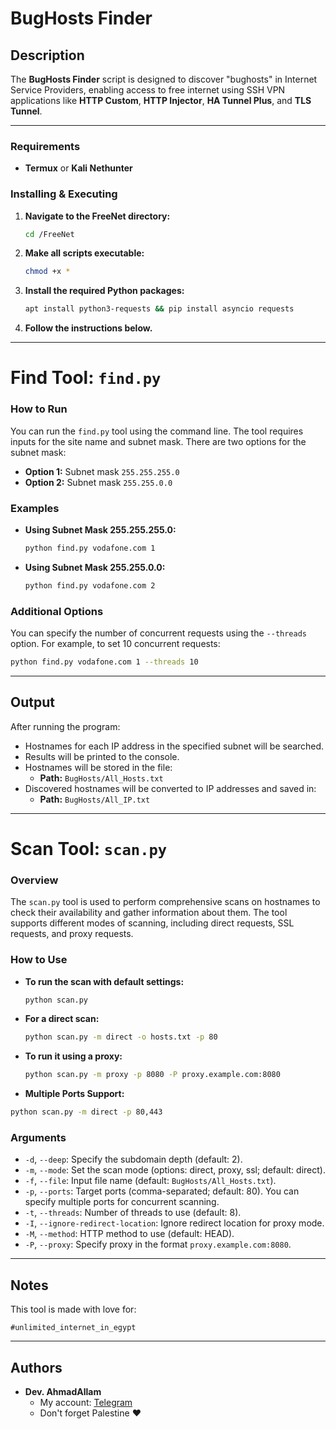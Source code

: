 # BugHosts Finder

## Description

The **BugHosts Finder** script is designed to discover "bughosts" in Internet Service Providers, enabling access to free internet using SSH VPN applications like **HTTP Custom**, **HTTP Injector**, **HA Tunnel Plus**, and **TLS Tunnel**.

---

### Requirements

- **Termux** or **Kali Nethunter**

### Installing & Executing

1. **Navigate to the FreeNet directory:**
   ```bash
   cd /FreeNet
   ```

2. **Make all scripts executable:**
   ```bash
   chmod +x *
   ```

3. **Install the required Python packages:**
   ```bash
   apt install python3-requests && pip install asyncio requests
   ```

4. **Follow the instructions below.**

---

# **Find Tool: `find.py`**

### How to Run

You can run the `find.py` tool using the command line. The tool requires inputs for the site name and subnet mask. There are two options for the subnet mask:

- **Option 1:** Subnet mask `255.255.255.0`
- **Option 2:** Subnet mask `255.255.0.0`

### Examples

- **Using Subnet Mask 255.255.255.0:**
   ```bash
   python find.py vodafone.com 1
   ```

- **Using Subnet Mask 255.255.0.0:**
   ```bash
   python find.py vodafone.com 2
   ```

### Additional Options

You can specify the number of concurrent requests using the `--threads` option. For example, to set 10 concurrent requests:
```bash
python find.py vodafone.com 1 --threads 10
```

---

## Output

After running the program:

- Hostnames for each IP address in the specified subnet will be searched.
- Results will be printed to the console.
- Hostnames will be stored in the file:
  - **Path:** `BugHosts/All_Hosts.txt`
- Discovered hostnames will be converted to IP addresses and saved in:
  - **Path:** `BugHosts/All_IP.txt`

---

# **Scan Tool: `scan.py`**

### Overview

The `scan.py` tool is used to perform comprehensive scans on hostnames to check their availability and gather information about them. The tool supports different modes of scanning, including direct requests, SSL requests, and proxy requests.

### How to Use

- **To run the scan with default settings:**
   ```bash
   python scan.py
   ```

- **For a direct scan:**
   ```bash
   python scan.py -m direct -o hosts.txt -p 80
   ```

- **To run it using a proxy:**
   ```bash
   python scan.py -m proxy -p 8080 -P proxy.example.com:8080
   ```

- **Multiple Ports Support:**

```bash
python scan.py -m direct -p 80,443
```

### Arguments

- `-d`, `--deep`: Specify the subdomain depth (default: 2).
- `-m`, `--mode`: Set the scan mode (options: direct, proxy, ssl; default: direct).
- `-f`, `--file`: Input file name (default: `BugHosts/All_Hosts.txt`).
- `-p`, `--ports`: Target ports (comma-separated; default: 80). You can specify multiple ports for concurrent scanning.
- `-t`, `--threads`: Number of threads to use (default: 8).
- `-I`, `--ignore-redirect-location`: Ignore redirect location for proxy mode.
- `-M`, `--method`: HTTP method to use (default: HEAD).
- `-P`, `--proxy`: Specify proxy in the format `proxy.example.com:8080`.

---

## Notes

This tool is made with love for:

```
#unlimited_internet_in_egypt
```

---

## Authors

* **Dev. AhmadAllam**
  * My account: [Telegram](https://t.me/echo_Allam)
  * Don't forget Palestine ❤️